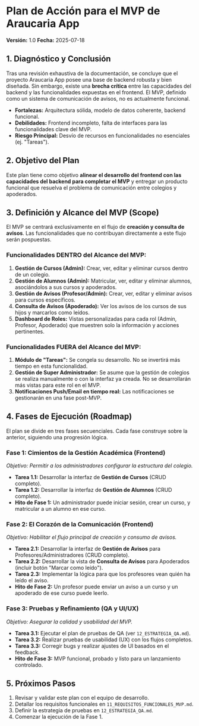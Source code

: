 # Plan de Acción para el MVP de Araucaria App

**Versión:** 1.0
**Fecha:** 2025-07-18

## 1. Diagnóstico y Conclusión

Tras una revisión exhaustiva de la documentación, se concluye que el proyecto Araucaria App posee una base de backend robusta y bien diseñada. Sin embargo, existe una **brecha crítica** entre las capacidades del backend y las funcionalidades expuestas en el frontend. El MVP, definido como un sistema de comunicación de avisos, no es actualmente funcional.

- **Fortalezas:** Arquitectura sólida, modelo de datos coherente, backend funcional.
- **Debilidades:** Frontend incompleto, falta de interfaces para las funcionalidades clave del MVP.
- **Riesgo Principal:** Desvío de recursos en funcionalidades no esenciales (ej. "Tareas").

## 2. Objetivo del Plan

Este plan tiene como objetivo **alinear el desarrollo del frontend con las capacidades del backend para completar el MVP** y entregar un producto funcional que resuelva el problema de comunicación entre colegios y apoderados.

## 3. Definición y Alcance del MVP (Scope)

El MVP se centrará exclusivamente en el flujo de **creación y consulta de avisos**. Las funcionalidades que no contribuyan directamente a este flujo serán pospuestas.

### Funcionalidades **DENTRO** del Alcance del MVP:

1.  **Gestión de Cursos (Admin):** Crear, ver, editar y eliminar cursos dentro de un colegio.
2.  **Gestión de Alumnos (Admin):** Matricular, ver, editar y eliminar alumnos, asociándolos a sus cursos y apoderados.
3.  **Gestión de Avisos (Profesor/Admin):** Crear, ver, editar y eliminar avisos para cursos específicos.
4.  **Consulta de Avisos (Apoderado):** Ver los avisos de los cursos de sus hijos y marcarlos como leídos.
5.  **Dashboard de Roles:** Vistas personalizadas para cada rol (Admin, Profesor, Apoderado) que muestren solo la información y acciones pertinentes.

### Funcionalidades **FUERA** del Alcance del MVP:

1.  **Módulo de "Tareas":** Se congela su desarrollo. No se invertirá más tiempo en esta funcionalidad.
2.  **Gestión de Super Administrador:** Se asume que la gestión de colegios se realiza manualmente o con la interfaz ya creada. No se desarrollarán más vistas para este rol en el MVP.
3.  **Notificaciones Push/Email en tiempo real:** Las notificaciones se gestionarán en una fase post-MVP.

## 4. Fases de Ejecución (Roadmap)

El plan se divide en tres fases secuenciales. Cada fase construye sobre la anterior, siguiendo una progresión lógica.

### **Fase 1: Cimientos de la Gestión Académica (Frontend)**
*Objetivo: Permitir a los administradores configurar la estructura del colegio.*

- **Tarea 1.1:** Desarrollar la interfaz de **Gestión de Cursos** (CRUD completo).
- **Tarea 1.2:** Desarrollar la interfaz de **Gestión de Alumnos** (CRUD completo).
- **Hito de Fase 1:** Un administrador puede iniciar sesión, crear un curso, y matricular a un alumno en ese curso.

### **Fase 2: El Corazón de la Comunicación (Frontend)**
*Objetivo: Habilitar el flujo principal de creación y consumo de avisos.*

- **Tarea 2.1:** Desarrollar la interfaz de **Gestión de Avisos** para Profesores/Administradores (CRUD completo).
- **Tarea 2.2:** Desarrollar la vista de **Consulta de Avisos** para Apoderados (incluir botón "Marcar como leído").
- **Tarea 2.3:** Implementar la lógica para que los profesores vean quién ha leído el aviso.
- **Hito de Fase 2:** Un profesor puede enviar un aviso a un curso y un apoderado de ese curso puede leerlo.

### **Fase 3: Pruebas y Refinamiento (QA y UI/UX)**
*Objetivo: Asegurar la calidad y usabilidad del MVP.*

- **Tarea 3.1:** Ejecutar el plan de pruebas de QA (ver `12_ESTRATEGIA_QA.md`).
- **Tarea 3.2:** Realizar pruebas de usabilidad (UX) con los flujos completos.
- **Tarea 3.3:** Corregir bugs y realizar ajustes de UI basados en el feedback.
- **Hito de Fase 3:** MVP funcional, probado y listo para un lanzamiento controlado.

## 5. Próximos Pasos

1.  Revisar y validar este plan con el equipo de desarrollo.
2.  Detallar los requisitos funcionales en `11_REQUISITOS_FUNCIONALES_MVP.md`.
3.  Definir la estrategia de pruebas en `12_ESTRATEGIA_QA.md`.
4.  Comenzar la ejecución de la Fase 1.

